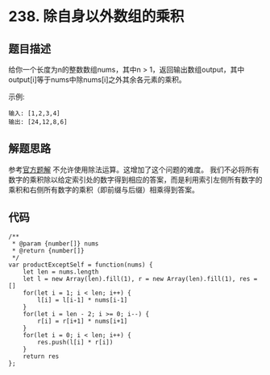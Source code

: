 # 238. 除自身以外数组的乘积

## 题目描述
给你一个长度为n的整数数组nums，其中n > 1，返回输出数组output，其中 output[i]等于nums中除nums[i]之外其余各元素的乘积。

示例:
```
输入: [1,2,3,4]
输出: [24,12,8,6]
```

## 解题思路
参考[官方题解](https://leetcode-cn.com/problems/product-of-array-except-self/solution/chu-zi-shen-yi-wai-shu-zu-de-cheng-ji-by-leetcode-/)
不允许使用除法运算。这增加了这个问题的难度。
我们不必将所有数字的乘积除以给定索引处的数字得到相应的答案，而是利用索引左侧所有数字的乘积和右侧所有数字的乘积（即前缀与后缀）相乘得到答案。

## 代码
```
/**
 * @param {number[]} nums
 * @return {number[]}
 */
var productExceptSelf = function(nums) {
    let len = nums.length
    let l = new Array(len).fill(1), r = new Array(len).fill(1), res = []
    for(let i = 1; i < len; i++) {
        l[i] = l[i-1] * nums[i-1]
    }
    for(let i = len - 2; i >= 0; i--) {
        r[i] = r[i+1] * nums[i+1]
    }
    for(let i = 0; i < len; i++) {
        res.push(l[i] * r[i])
    }
    return res
};
```